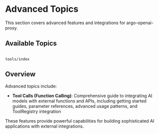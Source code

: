 # Advanced Topics

This section covers advanced features and integrations for argo-openai-proxy.

## Available Topics

```{toctree}

tools/index
```

## Overview

Advanced topics include:

- **Tool Calls (Function Calling)**: Comprehensive guide to integrating AI models with external functions and APIs, including getting started guides, parameter references, advanced usage patterns, and ToolRegistry integration

These features provide powerful capabilities for building sophisticated AI applications with external integrations.
